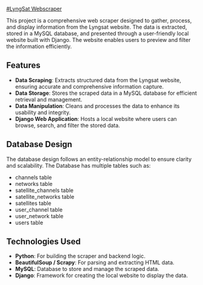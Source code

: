 [#LyngSat Webscraper](https://www.lyngsat.com/)

This project is a comprehensive web scraper designed to gather, process, and display information from the Lyngsat website. The data is extracted, stored in a MySQL database, and presented through a user-friendly local website built with Django. The website enables users to preview and filter the information efficiently.

## Features

- **Data Scraping**: Extracts structured data from the Lyngsat website, ensuring accurate and comprehensive information capture.
- **Data Storage**: Stores the scraped data in a MySQL database for efficient retrieval and management.
- **Data Manipulation**: Cleans and processes the data to enhance its usability and integrity.
- **Django Web Application**: Hosts a local website where users can browse, search, and filter the stored data.

## Database Design

The database design follows an entity-relationship model to ensure clarity and scalability. The Database has multiple tables such as:
- channels table
- networks table
- satellite_channels table
- satellite_networks table
- satellites table
- user_channel table
- user_network table
- users table


## Technologies Used

- **Python**: For building the scraper and backend logic.
- **BeautifulSoup / Scrapy**: For parsing and extracting HTML data.
- **MySQL**: Database to store and manage the scraped data.
- **Django**: Framework for creating the local website to display the data.
